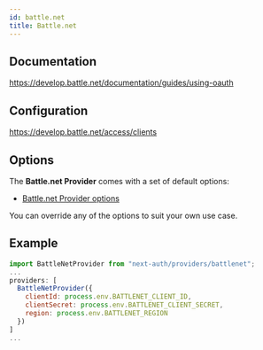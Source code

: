 ```yaml
---
id: battle.net
title: Battle.net
---
```


## Documentation

https://develop.battle.net/documentation/guides/using-oauth

## Configuration

https://develop.battle.net/access/clients

## Options

The **Battle.net Provider** comes with a set of default options:

- [Battle.net Provider options](https://github.com/nextauthjs/next-auth/blob/main/src/providers/battlenet.js)

You can override any of the options to suit your own use case.

## Example

```js
import BattleNetProvider from "next-auth/providers/battlenet";
...
providers: [
  BattleNetProvider({
    clientId: process.env.BATTLENET_CLIENT_ID,
    clientSecret: process.env.BATTLENET_CLIENT_SECRET,
    region: process.env.BATTLENET_REGION
  })
]
...
```
